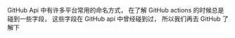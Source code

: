 GitHub Api 中有许多平台常用的命名方式， 在了解 GitHub actions 的时候总是碰到一些字段， 
这些字段在 GitHub api 中曾经碰到过， 所以我们再去 GitHub 了解下